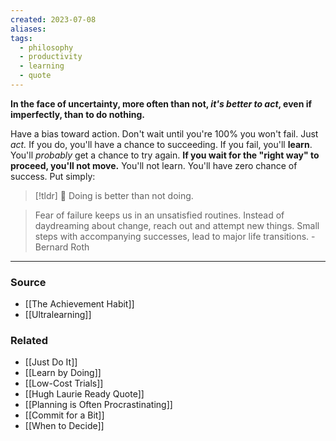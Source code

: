 ```yaml
---
created: 2023-07-08
aliases: 
tags:
  - philosophy
  - productivity
  - learning
  - quote
---
```

**In the face of uncertainty, more often than not, *it's better to act*, even if imperfectly, than to do nothing.**

Have a bias toward action. Don't wait until you're 100% you won't fail. Just *act.* If you do, you'll have a chance to succeeding. If you fail, you'll **learn**. You'll *probably* get a chance to try again. **If you wait for the "right way" to proceed, you'll not move.** You'll not learn. You'll have zero chance of success. Put simply:

> [!tldr] 🔑 Doing is better than not doing.

> Fear of failure keeps us in an unsatisfied routines. Instead of daydreaming about change, reach out and attempt new things. Small steps with accompanying successes, lead to major life transitions. - Bernard Roth

---
### Source
- [[The Achievement Habit]]
- [[Ultralearning]]

### Related
- [[Just Do It]] 
- [[Learn by Doing]]
- [[Low-Cost Trials]]
- [[Hugh Laurie Ready Quote]]
- [[Planning is Often Procrastinating]]
- [[Commit for a Bit]]
- [[When to Decide]]